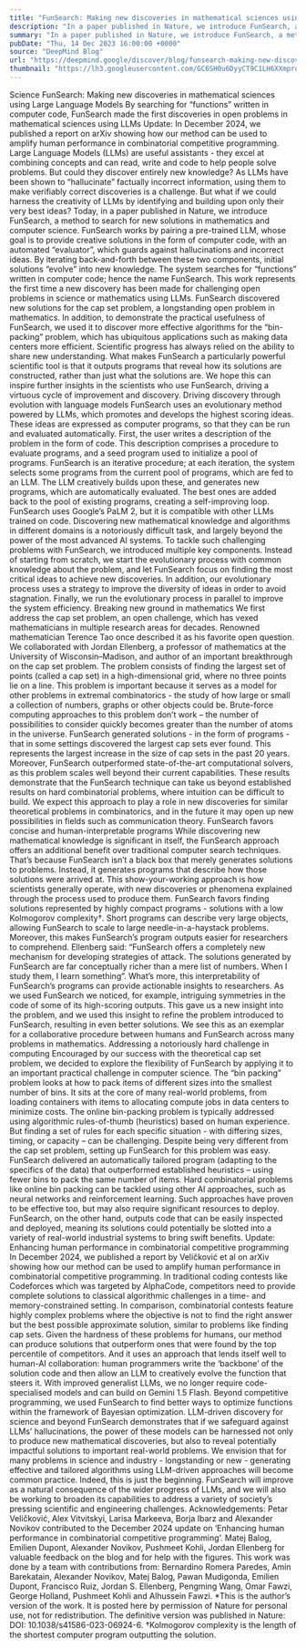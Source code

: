 ```yaml
---
title: "FunSearch: Making new discoveries in mathematical sciences using Large Language Models"
description: "In a paper published in Nature, we introduce FunSearch, a method for searching for “functions” written in computer code, and find new solutions in mathematics and computer science. FunSearch works by pairing a pre-trained LLM, whose goal is to provide creative solutions in the form of computer code, with an automated “evaluator”, which guards against hallucinations and incorrect ideas."
summary: "In a paper published in Nature, we introduce FunSearch, a method for searching for “functions” written in computer code,"
pubDate: "Thu, 14 Dec 2023 16:00:00 +0000"
source: "DeepMind Blog"
url: "https://deepmind.google/discover/blog/funsearch-making-new-discoveries-in-mathematical-sciences-using-large-language-models/"
thumbnail: "https://lh3.googleusercontent.com/GC6SH0u6DyyCT9C1LH6XXmproSod7o5QGp9-Oe8BsuXyPzBlfcxFHX9pxXg69ZftEVU0Joga7tyo0VwQOSBBrugZ8qfl9_X-pgiH527p71S7DC32Jw=w528-h297-n-nu-rw"
---
```


Science
FunSearch: Making new discoveries in mathematical sciences using Large Language Models
By searching for “functions” written in computer code, FunSearch made the first discoveries in open problems in mathematical sciences using LLMs
Update: In December 2024, we published a report on arXiv showing how our method can be used to amplify human performance in combinatorial competitive programming.
Large Language Models (LLMs) are useful assistants - they excel at combining concepts and can read, write and code to help people solve problems. But could they discover entirely new knowledge?
As LLMs have been shown to “hallucinate” factually incorrect information, using them to make verifiably correct discoveries is a challenge. But what if we could harness the creativity of LLMs by identifying and building upon only their very best ideas?
Today, in a paper published in Nature, we introduce FunSearch, a method to search for new solutions in mathematics and computer science. FunSearch works by pairing a pre-trained LLM, whose goal is to provide creative solutions in the form of computer code, with an automated “evaluator”, which guards against hallucinations and incorrect ideas. By iterating back-and-forth between these two components, initial solutions “evolve” into new knowledge. The system searches for “functions” written in computer code; hence the name FunSearch.
This work represents the first time a new discovery has been made for challenging open problems in science or mathematics using LLMs. FunSearch discovered new solutions for the cap set problem, a longstanding open problem in mathematics. In addition, to demonstrate the practical usefulness of FunSearch, we used it to discover more effective algorithms for the “bin-packing” problem, which has ubiquitous applications such as making data centers more efficient.
Scientific progress has always relied on the ability to share new understanding. What makes FunSearch a particularly powerful scientific tool is that it outputs programs that reveal how its solutions are constructed, rather than just what the solutions are. We hope this can inspire further insights in the scientists who use FunSearch, driving a virtuous cycle of improvement and discovery.
Driving discovery through evolution with language models
FunSearch uses an evolutionary method powered by LLMs, which promotes and develops the highest scoring ideas. These ideas are expressed as computer programs, so that they can be run and evaluated automatically. First, the user writes a description of the problem in the form of code. This description comprises a procedure to evaluate programs, and a seed program used to initialize a pool of programs.
FunSearch is an iterative procedure; at each iteration, the system selects some programs from the current pool of programs, which are fed to an LLM. The LLM creatively builds upon these, and generates new programs, which are automatically evaluated. The best ones are added back to the pool of existing programs, creating a self-improving loop. FunSearch uses Google’s PaLM 2, but it is compatible with other LLMs trained on code.
Discovering new mathematical knowledge and algorithms in different domains is a notoriously difficult task, and largely beyond the power of the most advanced AI systems. To tackle such challenging problems with FunSearch, we introduced multiple key components. Instead of starting from scratch, we start the evolutionary process with common knowledge about the problem, and let FunSearch focus on finding the most critical ideas to achieve new discoveries. In addition, our evolutionary process uses a strategy to improve the diversity of ideas in order to avoid stagnation. Finally, we run the evolutionary process in parallel to improve the system efficiency.
Breaking new ground in mathematics
We first address the cap set problem, an open challenge, which has vexed mathematicians in multiple research areas for decades. Renowned mathematician Terence Tao once described it as his favorite open question. We collaborated with Jordan Ellenberg, a professor of mathematics at the University of Wisconsin–Madison, and author of an important breakthrough on the cap set problem.
The problem consists of finding the largest set of points (called a cap set) in a high-dimensional grid, where no three points lie on a line. This problem is important because it serves as a model for other problems in extremal combinatorics - the study of how large or small a collection of numbers, graphs or other objects could be. Brute-force computing approaches to this problem don’t work – the number of possibilities to consider quickly becomes greater than the number of atoms in the universe.
FunSearch generated solutions - in the form of programs - that in some settings discovered the largest cap sets ever found. This represents the largest increase in the size of cap sets in the past 20 years. Moreover, FunSearch outperformed state-of-the-art computational solvers, as this problem scales well beyond their current capabilities.
These results demonstrate that the FunSearch technique can take us beyond established results on hard combinatorial problems, where intuition can be difficult to build. We expect this approach to play a role in new discoveries for similar theoretical problems in combinatorics, and in the future it may open up new possibilities in fields such as communication theory.
FunSearch favors concise and human-interpretable programs
While discovering new mathematical knowledge is significant in itself, the FunSearch approach offers an additional benefit over traditional computer search techniques. That’s because FunSearch isn’t a black box that merely generates solutions to problems. Instead, it generates programs that describe how those solutions were arrived at. This show-your-working approach is how scientists generally operate, with new discoveries or phenomena explained through the process used to produce them.
FunSearch favors finding solutions represented by highly compact programs - solutions with a low Kolmogorov complexity†. Short programs can describe very large objects, allowing FunSearch to scale to large needle-in-a-haystack problems. Moreover, this makes FunSearch’s program outputs easier for researchers to comprehend. Ellenberg said: “FunSearch offers a completely new mechanism for developing strategies of attack. The solutions generated by FunSearch are far conceptually richer than a mere list of numbers. When I study them, I learn something”.
What’s more, this interpretability of FunSearch’s programs can provide actionable insights to researchers. As we used FunSearch we noticed, for example, intriguing symmetries in the code of some of its high-scoring outputs. This gave us a new insight into the problem, and we used this insight to refine the problem introduced to FunSearch, resulting in even better solutions. We see this as an exemplar for a collaborative procedure between humans and FunSearch across many problems in mathematics.
Addressing a notoriously hard challenge in computing
Encouraged by our success with the theoretical cap set problem, we decided to explore the flexibility of FunSearch by applying it to an important practical challenge in computer science. The “bin packing” problem looks at how to pack items of different sizes into the smallest number of bins. It sits at the core of many real-world problems, from loading containers with items to allocating compute jobs in data centers to minimize costs.
The online bin-packing problem is typically addressed using algorithmic rules-of-thumb (heuristics) based on human experience. But finding a set of rules for each specific situation - with differing sizes, timing, or capacity – can be challenging. Despite being very different from the cap set problem, setting up FunSearch for this problem was easy. FunSearch delivered an automatically tailored program (adapting to the specifics of the data) that outperformed established heuristics – using fewer bins to pack the same number of items.
Hard combinatorial problems like online bin packing can be tackled using other AI approaches, such as neural networks and reinforcement learning. Such approaches have proven to be effective too, but may also require significant resources to deploy. FunSearch, on the other hand, outputs code that can be easily inspected and deployed, meaning its solutions could potentially be slotted into a variety of real-world industrial systems to bring swift benefits.
Update: Enhancing human performance in combinatorial competitive programming
In December 2024, we published a report by Veličković et al on arXiv showing how our method can be used to amplify human performance in combinatorial competitive programming.
In traditional coding contests like Codeforces which was targeted by AlphaCode, competitors need to provide complete solutions to classical algorithmic challenges in a time- and memory-constrained setting. In comparison, combinatorial contests feature highly complex problems where the objective is not to find the right answer but the best possible approximate solution, similar to problems like finding cap sets. Given the hardness of these problems for humans, our method can produce solutions that outperform ones that were found by the top percentile of competitors. And it uses an approach that lends itself well to human-AI collaboration: human programmers write the ‘backbone’ of the solution code and then allow an LLM to creatively evolve the function that steers it.
With improved generalist LLMs, we no longer require code-specialised models and can build on Gemini 1.5 Flash.
Beyond competitive programming, we used FunSearch to find better ways to optimize functions within the framework of Bayesian optimization.
LLM-driven discovery for science and beyond
FunSearch demonstrates that if we safeguard against LLMs’ hallucinations, the power of these models can be harnessed not only to produce new mathematical discoveries, but also to reveal potentially impactful solutions to important real-world problems.
We envision that for many problems in science and industry - longstanding or new - generating effective and tailored algorithms using LLM-driven approaches will become common practice.
Indeed, this is just the beginning. FunSearch will improve as a natural consequence of the wider progress of LLMs, and we will also be working to broaden its capabilities to address a variety of society’s pressing scientific and engineering challenges.
Acknowledgements: Petar Veličković, Alex Vitvitskyi, Larisa Markeeva, Borja Ibarz and Alexander Novikov contributed to the December 2024 update on ‘Enhancing human performance in combinatorial competitive programming’. Matej Balog, Emilien Dupont, Alexander Novikov, Pushmeet Kohli, Jordan Ellenberg for valuable feedback on the blog and for help with the figures. This work was done by a team with contributions from: Bernardino Romera Paredes, Amin Barekatain, Alexander Novikov, Matej Balog, Pawan Mudigonda, Emilien Dupont, Francisco Ruiz, Jordan S. Ellenberg, Pengming Wang, Omar Fawzi, George Holland, Pushmeet Kohli and Alhussein Fawzi.
*This is the author’s version of the work. It is posted here by permission of Nature for personal use, not for redistribution. The definitive version was published in Nature: DOI: 10.1038/s41586-023-06924-6.
†Kolmogorov complexity is the length of the shortest computer program outputting the solution.
